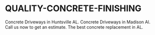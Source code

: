 # QUALITY-CONCRETE-FINISHING
Concrete Driveways in Huntsville AL. Concrete Driveways in Madison Al. Call us now to get an estimate. The best concrete replacement in AL.
